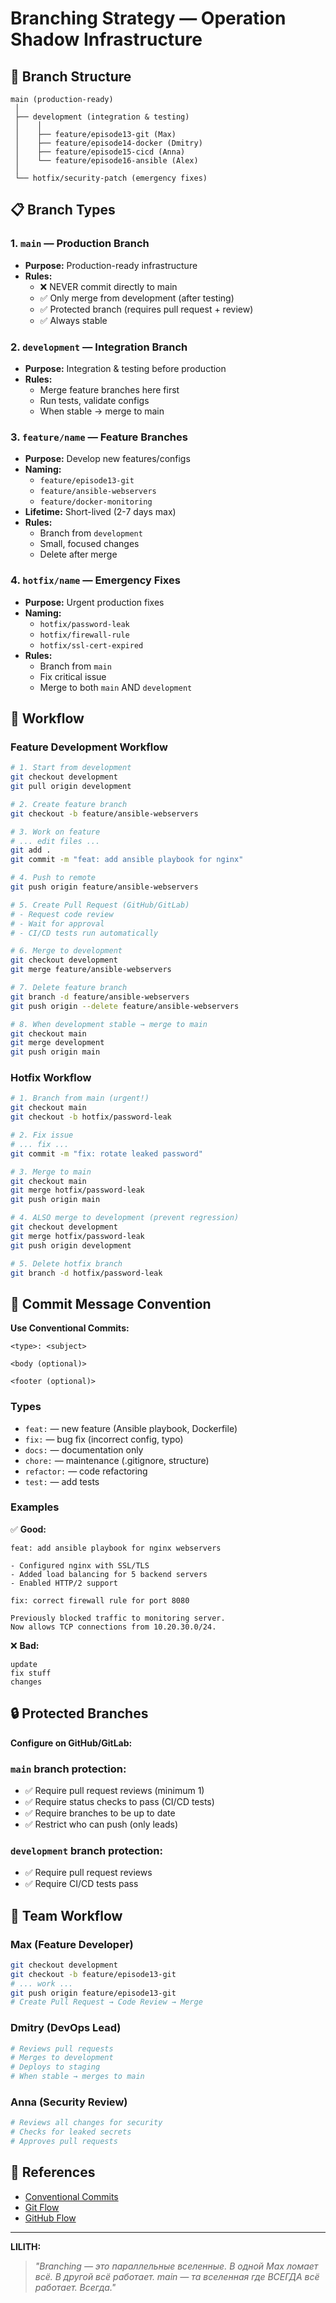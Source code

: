 # Branching Strategy — Operation Shadow Infrastructure

## 🌳 Branch Structure

```
main (production-ready)
 │
 ├── development (integration & testing)
 │    │
 │    ├── feature/episode13-git (Max)
 │    ├── feature/episode14-docker (Dmitry)
 │    ├── feature/episode15-cicd (Anna)
 │    └── feature/episode16-ansible (Alex)
 │
 └── hotfix/security-patch (emergency fixes)
```

## 📋 Branch Types

### 1. `main` — Production Branch
- **Purpose:** Production-ready infrastructure
- **Rules:**
  - ❌ NEVER commit directly to main
  - ✅ Only merge from development (after testing)
  - ✅ Protected branch (requires pull request + review)
  - ✅ Always stable

### 2. `development` — Integration Branch
- **Purpose:** Integration & testing before production
- **Rules:**
  - Merge feature branches here first
  - Run tests, validate configs
  - When stable → merge to main

### 3. `feature/name` — Feature Branches
- **Purpose:** Develop new features/configs
- **Naming:**
  - `feature/episode13-git`
  - `feature/ansible-webservers`
  - `feature/docker-monitoring`
- **Lifetime:** Short-lived (2-7 days max)
- **Rules:**
  - Branch from `development`
  - Small, focused changes
  - Delete after merge

### 4. `hotfix/name` — Emergency Fixes
- **Purpose:** Urgent production fixes
- **Naming:**
  - `hotfix/password-leak`
  - `hotfix/firewall-rule`
  - `hotfix/ssl-cert-expired`
- **Rules:**
  - Branch from `main`
  - Fix critical issue
  - Merge to both `main` AND `development`

## 🔄 Workflow

### Feature Development Workflow

```bash
# 1. Start from development
git checkout development
git pull origin development

# 2. Create feature branch
git checkout -b feature/ansible-webservers

# 3. Work on feature
# ... edit files ...
git add .
git commit -m "feat: add ansible playbook for nginx"

# 4. Push to remote
git push origin feature/ansible-webservers

# 5. Create Pull Request (GitHub/GitLab)
# - Request code review
# - Wait for approval
# - CI/CD tests run automatically

# 6. Merge to development
git checkout development
git merge feature/ansible-webservers

# 7. Delete feature branch
git branch -d feature/ansible-webservers
git push origin --delete feature/ansible-webservers

# 8. When development stable → merge to main
git checkout main
git merge development
git push origin main
```

### Hotfix Workflow

```bash
# 1. Branch from main (urgent!)
git checkout main
git checkout -b hotfix/password-leak

# 2. Fix issue
# ... fix ...
git commit -m "fix: rotate leaked password"

# 3. Merge to main
git checkout main
git merge hotfix/password-leak
git push origin main

# 4. ALSO merge to development (prevent regression)
git checkout development
git merge hotfix/password-leak
git push origin development

# 5. Delete hotfix branch
git branch -d hotfix/password-leak
```

## 💬 Commit Message Convention

**Use Conventional Commits:**

```
<type>: <subject>

<body (optional)>

<footer (optional)>
```

### Types

- `feat:` — new feature (Ansible playbook, Dockerfile)
- `fix:` — bug fix (incorrect config, typo)
- `docs:` — documentation only
- `chore:` — maintenance (.gitignore, structure)
- `refactor:` — code refactoring
- `test:` — add tests

### Examples

✅ **Good:**
```
feat: add ansible playbook for nginx webservers

- Configured nginx with SSL/TLS
- Added load balancing for 5 backend servers
- Enabled HTTP/2 support
```

```
fix: correct firewall rule for port 8080

Previously blocked traffic to monitoring server.
Now allows TCP connections from 10.20.30.0/24.
```

❌ **Bad:**
```
update
fix stuff
changes
```

## 🔒 Protected Branches

**Configure on GitHub/GitLab:**

### `main` branch protection:
- ✅ Require pull request reviews (minimum 1)
- ✅ Require status checks to pass (CI/CD tests)
- ✅ Require branches to be up to date
- ✅ Restrict who can push (only leads)

### `development` branch protection:
- ✅ Require pull request reviews
- ✅ Require CI/CD tests pass

## 👥 Team Workflow

### Max (Feature Developer)
```bash
git checkout development
git checkout -b feature/episode13-git
# ... work ...
git push origin feature/episode13-git
# Create Pull Request → Code Review → Merge
```

### Dmitry (DevOps Lead)
```bash
# Reviews pull requests
# Merges to development
# Deploys to staging
# When stable → merges to main
```

### Anna (Security Review)
```bash
# Reviews all changes for security
# Checks for leaked secrets
# Approves pull requests
```

## 📖 References

- [Conventional Commits](https://www.conventionalcommits.org/)
- [Git Flow](https://nvie.com/posts/a-successful-git-branching-model/)
- [GitHub Flow](https://guides.github.com/introduction/flow/)

---

**LILITH:**
> *"Branching — это параллельные вселенные. В одной Max ломает всё. В другой всё работает. main — та вселенная где ВСЕГДА всё работает. Всегда."*

